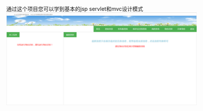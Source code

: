 通过这个项目您可以学到基本的jsp servlet和mvc设计模式
![ScreenShot](http://github.com/Superman-code/TieBaDemo/raw/master/Screenshots/index.png)
